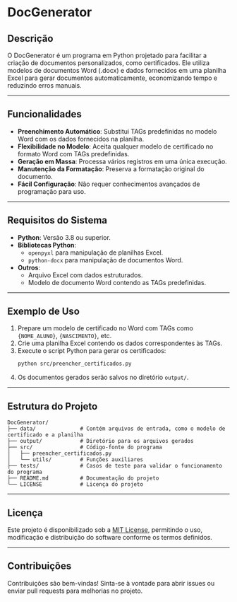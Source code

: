 # DocGenerator

## Descrição
O DocGenerator é um programa em Python projetado para facilitar a criação de documentos personalizados, como certificados. Ele utiliza modelos de documentos Word (.docx) e dados fornecidos em uma planilha Excel para gerar documentos automaticamente, economizando tempo e reduzindo erros manuais.

---

## Funcionalidades
- **Preenchimento Automático**: Substitui TAGs predefinidas no modelo Word com os dados fornecidos na planilha.
- **Flexibilidade no Modelo**: Aceita qualquer modelo de certificado no formato Word com TAGs predefinidas.
- **Geração em Massa**: Processa vários registros em uma única execução.
- **Manutenção da Formatação**: Preserva a formatação original do documento.
- **Fácil Configuração**: Não requer conhecimentos avançados de programação para uso.

---

## Requisitos do Sistema
- **Python**: Versão 3.8 ou superior.
- **Bibliotecas Python**:
  - `openpyxl` para manipulação de planilhas Excel.
  - `python-docx` para manipulação de documentos Word.
- **Outros**:
  - Arquivo Excel com dados estruturados.
  - Modelo de documento Word contendo as TAGs predefinidas.

---

## Exemplo de Uso
1. Prepare um modelo de certificado no Word com TAGs como `{NOME_ALUNO}`, `{NASCIMENTO}`, etc.
2. Crie uma planilha Excel contendo os dados correspondentes às TAGs.
3. Execute o script Python para gerar os certificados:
   ```bash
   python src/preencher_certificados.py
   ```
4. Os documentos gerados serão salvos no diretório `output/`.

---

## Estrutura do Projeto
```
DocGenerator/
├── data/              # Contém arquivos de entrada, como o modelo de certificado e a planilha
├── output/            # Diretório para os arquivos gerados
├── src/               # Código-fonte do programa
│   ├── preencher_certificados.py
│   └── utils/         # Funções auxiliares
├── tests/             # Casos de teste para validar o funcionamento do programa
├── README.md          # Documentação do projeto
└── LICENSE            # Licença do projeto
```

---

## Licença
Este projeto é disponibilizado sob a [MIT License](LICENSE), permitindo o uso, modificação e distribuição do software conforme os termos definidos.

---

## Contribuições
Contribuições são bem-vindas! Sinta-se à vontade para abrir issues ou enviar pull requests para melhorias no projeto.


